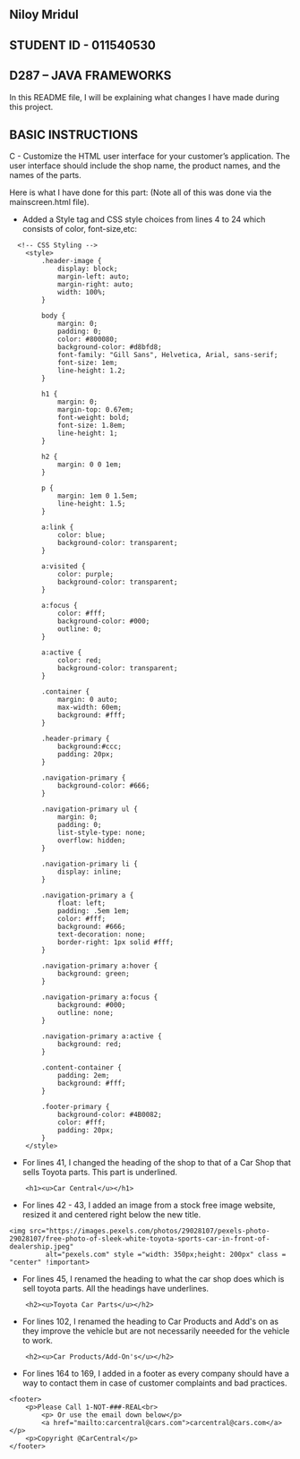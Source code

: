 ## Niloy Mridul
## STUDENT ID - 011540530
## D287 – JAVA FRAMEWORKS
In this README file, I will be explaining what changes I have made during this project.
## BASIC INSTRUCTIONS

C - Customize the HTML user interface for your customer’s application. The user interface should
include the shop name, the product names, and the names of the parts.

Here is what I have done for this part: (Note all of this was done via the mainscreen.html file).
- Added a Style tag and CSS style choices from lines 4 to 24 which consists of color, font-size,etc:
```
  <!-- CSS Styling -->
    <style>
        .header-image {
            display: block;
            margin-left: auto;
            margin-right: auto;
            width: 100%;
        }

        body {
            margin: 0;
            padding: 0;
            color: #800080;
            background-color: #d8bfd8;
            font-family: "Gill Sans", Helvetica, Arial, sans-serif;
            font-size: 1em;
            line-height: 1.2;
        }

        h1 {
            margin: 0;
            margin-top: 0.67em;
            font-weight: bold;
            font-size: 1.8em;
            line-height: 1;
        }

        h2 {
            margin: 0 0 1em;
        }

        p {
            margin: 1em 0 1.5em;
            line-height: 1.5;
        }

        a:link {
            color: blue;
            background-color: transparent;
        }

        a:visited {
            color: purple;
            background-color: transparent;
        }

        a:focus {
            color: #fff;
            background-color: #000;
            outline: 0;
        }

        a:active {
            color: red;
            background-color: transparent;
        }

        .container {
            margin: 0 auto;
            max-width: 60em;
            background: #fff;
        }

        .header-primary {
            background:#ccc;
            padding: 20px;
        }

        .navigation-primary {
            background-color: #666;
        }

        .navigation-primary ul {
            margin: 0;
            padding: 0;
            list-style-type: none;
            overflow: hidden;
        }

        .navigation-primary li {
            display: inline;
        }

        .navigation-primary a {
            float: left;
            padding: .5em 1em;
            color: #fff;
            background: #666;
            text-decoration: none;
            border-right: 1px solid #fff;
        }

        .navigation-primary a:hover {
            background: green;
        }

        .navigation-primary a:focus {
            background: #000;
            outline: none;
        }

        .navigation-primary a:active {
            background: red;
        }

        .content-container {
            padding: 2em;
            background: #fff;
        }

        .footer-primary {
            background-color: #4B0082;
            color: #fff;
            padding: 20px;
        }
    </style>
```
- For lines 41, I changed the heading of the shop to that of a Car Shop that sells Toyota parts. This part is underlined.
```
    <h1><u>Car Central</u></h1>
```
- For lines 42 - 43, I added an image from a stock free image website, resized it and centered right below the new 
title.
```
<img src="https://images.pexels.com/photos/29028107/pexels-photo-29028107/free-photo-of-sleek-white-toyota-sports-car-in-front-of-dealership.jpeg"
         alt="pexels.com" style ="width: 350px;height: 200px" class = "center" !important>
```
- For lines 45, I renamed the heading to what the car shop does which is sell toyota parts. 
All the headings have underlines.
```
    <h2><u>Toyota Car Parts</u></h2>
```
- For lines 102, I renamed the heading to Car Products and Add's on as they improve the vehicle but
are not necessarily neeeded for the vehicle to work.
```
    <h2><u>Car Products/Add-On's</u></h2>
```
- For lines 164 to 169, I added in a footer as every company should have a way to contact
them in case of customer complaints and bad practices.
```
<footer>
    <p>Please Call 1-NOT-###-REAL<br>
        <p> Or use the email down below</p>
        <a href="mailto:carcentral@cars.com">carcentral@cars.com</a></p>
    <p>Copyright @CarCentral</p>
</footer>
```
